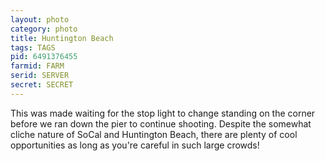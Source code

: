 ```yaml
---
layout: photo
category: photo
title: Huntington Beach
tags: TAGS
pid: 6491376455
farmid: FARM
serid: SERVER
secret: SECRET
---
```



This was made waiting for the stop light to change standing on the corner before we ran down the pier to continue shooting. Despite the somewhat cliche nature of SoCal and Huntington Beach, there are plenty of cool opportunities as long as you're careful in such large crowds!
